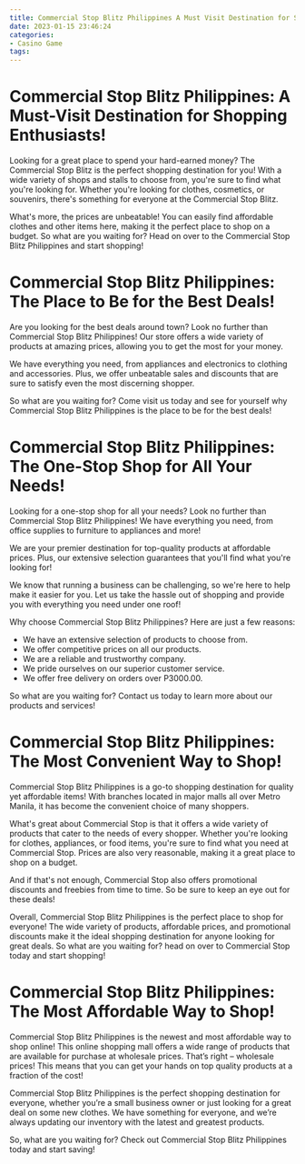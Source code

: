 ```yaml
---
title: Commercial Stop Blitz Philippines A Must Visit Destination for Shopping Enthusiasts!
date: 2023-01-15 23:46:24
categories:
- Casino Game
tags:
---
```



# Commercial Stop Blitz Philippines: A Must-Visit Destination for Shopping Enthusiasts!

Looking for a great place to spend your hard-earned money? The Commercial Stop Blitz is the perfect shopping destination for you! With a wide variety of shops and stalls to choose from, you're sure to find what you're looking for. Whether you're looking for clothes, cosmetics, or souvenirs, there's something for everyone at the Commercial Stop Blitz.

What's more, the prices are unbeatable! You can easily find affordable clothes and other items here, making it the perfect place to shop on a budget. So what are you waiting for? Head on over to the Commercial Stop Blitz Philippines and start shopping!

# Commercial Stop Blitz Philippines: The Place to Be for the Best Deals!

Are you looking for the best deals around town? Look no further than Commercial Stop Blitz Philippines! Our store offers a wide variety of products at amazing prices, allowing you to get the most for your money.

We have everything you need, from appliances and electronics to clothing and accessories. Plus, we offer unbeatable sales and discounts that are sure to satisfy even the most discerning shopper.

So what are you waiting for? Come visit us today and see for yourself why Commercial Stop Blitz Philippines is the place to be for the best deals!

# Commercial Stop Blitz Philippines: The One-Stop Shop for All Your Needs!

Looking for a one-stop shop for all your needs? Look no further than Commercial Stop Blitz Philippines! We have everything you need, from office supplies to furniture to appliances and more!

We are your premier destination for top-quality products at affordable prices. Plus, our extensive selection guarantees that you'll find what you're looking for!

We know that running a business can be challenging, so we're here to help make it easier for you. Let us take the hassle out of shopping and provide you with everything you need under one roof!

Why choose Commercial Stop Blitz Philippines? Here are just a few reasons:

- We have an extensive selection of products to choose from.
- We offer competitive prices on all our products.
- We are a reliable and trustworthy company.
- We pride ourselves on our superior customer service.
- We offer free delivery on orders over P3000.00.

So what are you waiting for? Contact us today to learn more about our products and services!

# Commercial Stop Blitz Philippines: The Most Convenient Way to Shop!

Commercial Stop Blitz Philippines is a go-to shopping destination for quality yet affordable items! With branches located in major malls all over Metro Manila, it has become the convenient choice of many shoppers.

What's great about Commercial Stop is that it offers a wide variety of products that cater to the needs of every shopper. Whether you're looking for clothes, appliances, or food items, you're sure to find what you need at Commercial Stop. Prices are also very reasonable, making it a great place to shop on a budget.

And if that's not enough, Commercial Stop also offers promotional discounts and freebies from time to time. So be sure to keep an eye out for these deals!

Overall, Commercial Stop Blitz Philippines is the perfect place to shop for everyone! The wide variety of products, affordable prices, and promotional discounts make it the ideal shopping destination for anyone looking for great deals. So what are you waiting for? head on over to Commercial Stop today and start shopping!

# Commercial Stop Blitz Philippines: The Most Affordable Way to Shop!

Commercial Stop Blitz Philippines is the newest and most affordable way to shop online! This online shopping mall offers a wide range of products that are available for purchase at wholesale prices. That’s right – wholesale prices! This means that you can get your hands on top quality products at a fraction of the cost!

Commercial Stop Blitz Philippines is the perfect shopping destination for everyone, whether you’re a small business owner or just looking for a great deal on some new clothes. We have something for everyone, and we’re always updating our inventory with the latest and greatest products.

So, what are you waiting for? Check out Commercial Stop Blitz Philippines today and start saving!